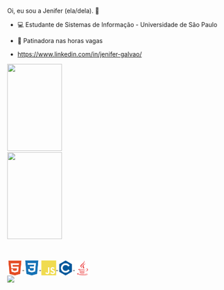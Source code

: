 Oi, eu sou a Jenifer (ela/dela). 👋

- 💻 Estudante de Sistemas de Informação - Universidade de São Paulo 
- 🚀 Patinadora nas horas vagas

- https://www.linkedin.com/in/jenifer-galvao/


<div>
  <a href="https://beacons.ai/jenifergm">
  <img width= "50%" height="200" src="https://github-readme-stats.vercel.app/api?username=jenifergm&show_icons=true&theme=radical&include_all_commits=true&count_private=true"/>
  <img width="50%" height="200" src="https://github-readme-stats.vercel.app/api/top-langs/?username=jenifergm&layout=compact&langs_count=16&theme=radical"/>
</div>

##

<div style="display: inline_block"><br>
  <img align="center" alt="Jenifer-HTML" heigth="30" width="35" margin="0 100" src="https://raw.githubusercontent.com/devicons/devicon/master/icons/html5/html5-plain.svg">
  <img align="center" alt="Jenifer-CSS" heigth="30" width="35" margin="0 100" src="https://raw.githubusercontent.com/devicons/devicon/master/icons/css3/css3-plain.svg">
  <img align="center" alt="Jenifer-Js" heigth="30" width="35" margin="0 100" src="https://raw.githubusercontent.com/devicons/devicon/master/icons/javascript/javascript-plain.svg">
  <img align="center" alt="Jenifer-C" heigth="30" width="35" margin="0 100" src="https://raw.githubusercontent.com/devicons/devicon/master/icons/c/c-plain.svg">
  <img align="center" alt="Jenifer-Java" heigth="30" width="35" margin="0 100" src="https://raw.githubusercontent.com/devicons/devicon/master/icons/java/java-plain.svg">
</div>
  
  <div>
     <a href="https://www.linkedin.com/in/jenifer-galvao/" target="_blank"><img src="https://img.shields.io/badge/-LinkedIn-%230077B5?style=for-the-badge&logo=linkedin&logoColor=white" target="_blank"></a>
  </div>

          
       
